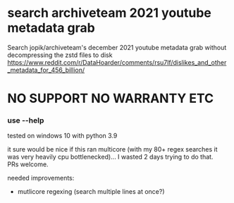 # search archiveteam 2021 youtube metadata grab
Search jopik/archiveteam's december 2021 youtube metadata grab without decompressing the zstd files to disk  
https://www.reddit.com/r/DataHoarder/comments/rsu7lf/dislikes_and_other_metadata_for_456_billion/
# NO SUPPORT NO WARRANTY ETC

### use --help
tested on windows 10 with python 3.9

it sure would be nice if this ran multicore (with my 80+ regex searches it was very heavily cpu bottlenecked)... I wasted 2 days trying to do that.  
PRs welcome.  
  
needed improvements:  
* mutlicore regexing (search multiple lines at once?)  
